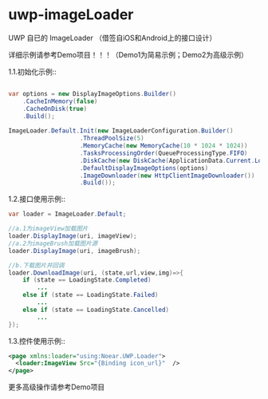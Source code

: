 # uwp-imageLoader
UWP 自已的 ImageLoader （借签自iOS和Android上的接口设计）

详细示例请参考Demo项目！！！（Demo1为简易示例；Demo2为高级示例）

1.1.初始化示例::
```java

var options = new DisplayImageOptions.Builder()
    .CacheInMemory(false)
    .CacheOnDisk(true)
    .Build();
            
ImageLoader.Default.Init(new ImageLoaderConfiguration.Builder()
                    .ThreadPoolSize(5)
                    .MemoryCache(new MemoryCache(10 * 1024 * 1024))
                    .TasksProcessingOrder(QueueProcessingType.FIFO)
                    .DiskCache(new DiskCache(ApplicationData.Current.LocalFolder, new Md5FileNameGenerator()))
                    .DefaultDisplayImageOptions(options)
                    .ImageDownloader(new HttpClientImageDownloader())
                    .Build());

```

1.2.接口使用示例::
```java
var loader = ImageLoader.Default;

//a.1为imageView加载图片
loader.DisplayImage(uri, imageView);
//a.2为imageBrush加载图片源
loader.DisplayImage(uri, imageBrush);

//b.下载图片并回调
loader.DownloadImage(uri, (state,url,view,img)=>{
    if (state == LoadingState.Completed)
        ...
    else if (state == LoadingState.Failed)
        ...
    else if (state == LoadingState.Cancelled)
        ...
});
```

1.3.控件使用示例::

```xml
<page xmlns:loader="using:Noear.UWP.Loader">
  <loader:ImageView Src="{Binding icon_url}"  />
</page>
```

更多高级操作请参考Demo项目


